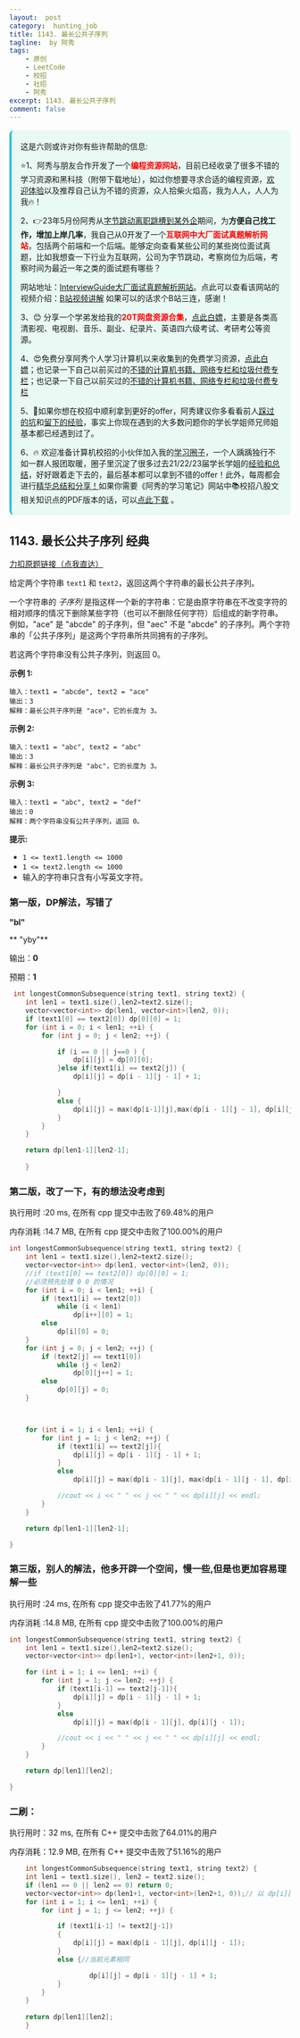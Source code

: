 ```yaml
---
layout:  post
category:  hunting_job
title: 1143. 最长公共子序列
tagline:  by 阿秀
tags:
    - 原创
    - LeetCode
    - 校招
    - 社招
    - 阿秀
excerpt: 1143. 最长公共子序列
comment: false
---
```






<div style="border-color: #24C6DC;
            background-color: #e9f9f3;         
            margin: 1rem 0;
        padding: .25rem 1rem;
        border-left-width: .3rem;
        border-left-style: solid;
        border-radius: .5rem;
        color: inherit;">
  <p>这是六则或许对你有些许帮助的信息:</p>
<p>⭐️1、阿秀与朋友合作开发了一个<span style="font-weight:bold;color:red">编程资源网站</span>，目前已经收录了很多不错的学习资源和黑科技（附带下载地址），如过你想要寻求合适的编程资源，<a href="https://tools.interviewguide.cn/home" style="text-decoration: underline" target="_blank">欢迎体验</a>以及推荐自己认为不错的资源，众人拾柴火焰高，我为人人，人人为我🔥！</p>  <p>2、👉23年5月份阿秀从<a style="text-decoration: underline" href="https://mp.weixin.qq.com/s?__biz=Mzk0ODU4MzEzMw==&mid=2247512170&idx=1&sn=c4a04a383d2dfdece676b75f17224e78" target="_blank">字节跳动离职跳槽到某外企</a>期间，为<span style="font-weight:bold">方便自己找工作，增加上岸几率</span>，我自己从0开发了一个<span style="font-weight:bold;color:red">互联网中大厂面试真题解析网站</span>，包括两个前端和一个后端。能够定向查看某些公司的某些岗位面试真题，比如我想查一下行业为互联网，公司为字节跳动，考察岗位为后端，考察时间为最近一年之类的面试题有哪些？
<div align="center">
</div>网站地址：<a style="text-decoration: underline" href="https://top.interviewguide.cn/" target="_blank">InterviewGuide大厂面试真题解析网站</a>。点此可以查看该网站的视频介绍：<a style="text-decoration: underline" href="https://www.bilibili.com/video/BV1f94y1C7BL" target="_blank">B站视频讲解</a>   如果可以的话求个B站三连，感谢！
  </p>3、😊
    分享一个学弟发给我的<span style="font-weight:bold;color:red">20T网盘资源合集</span>，<a style="text-decoration: underline" href="https://docs.qq.com/sheet/DY3VPVklVaFFMcUZ4?tab=9h5afr" target="_blank">点此白嫖</a>，主要是各类高清影视、电视剧、音乐、副业、纪录片、英语四六级考试、考研考公等资源。
  </p>
  <p>4、😍免费分享阿秀个人学习计算机以来收集到的免费学习资源，<a style="text-decoration: underline" href="/notes/07-resources/01-free/01-introduce.html" target="_blank">点此白嫖</a>；也记录一下自己以前买过的<a style="text-decoration: underline" href="/notes/07-resources/02-precious.html" target="_blank">不错的计算机书籍、网络专栏和垃圾付费专栏</a>；也记录一下自己以前买过的<a style="text-decoration: underline" href="/notes/07-resources/02-precious.html" target="_blank">不错的计算机书籍、网络专栏和垃圾付费专栏</a>
  </p>
  <p>5、🚀如果你想在校招中顺利拿到更好的offer，阿秀建议你多看看前人<a style="text-decoration: underline" href="https://www.yuque.com/tuobaaxiu/httmmc/npg1k81zeq4wfpyz" target="_blank">踩过的坑</a>和<a style="text-decoration: underline"  target="_blank" href="https://www.yuque.com/tuobaaxiu/httmmc/gge9ppd0mbu2d3dp">留下的经验</a>，事实上你现在遇到的大多数问题你的学长学姐师兄师姐基本都已经遇到过了。
  </p>
  <p>6、🔥 欢迎准备计算机校招的小伙伴加入我的<a  style="text-decoration: underline" href="https://www.yuque.com/tuobaaxiu/httmmc/xg0otqvc17wfx4u9" target="_blank">学习圈子</a>，一个人踽踽独行不如一群人报团取暖，圈子里沉淀了很多过去21/22/23届学长学姐的<a  style="text-decoration: underline" href="https://www.yuque.com/tuobaaxiu/httmmc/gge9ppd0mbu2d3dp" target="_blank">经验和总结</a>，好好跟着走下去的，最后基本都可以拿到不错的offer！此外，每周都会进行<a  style="text-decoration: underline" href="https://www.yuque.com/tuobaaxiu/httmmc/npg1k81zeq4wfpyz" target="_blank">精华总结和分享！</a>如果你需要《阿秀的学习笔记》网站中📚︎校招八股文相关知识点的PDF版本的话，可以<a style="text-decoration: underline" href="https://www.yuque.com/tuobaaxiu/httmmc/qs0yn66apvkzw0ps" target="_blank">点此下载</a> 。</p>   </div>




## 1143. 最长公共子序列  经典

[力扣原题链接（点我直达）](https://leetcode-cn.com/problems/longest-common-subsequence/)

给定两个字符串 `text1` 和 `text2`，返回这两个字符串的最长公共子序列。

一个字符串的 *子序列* 是指这样一个新的字符串：它是由原字符串在不改变字符的相对顺序的情况下删除某些字符（也可以不删除任何字符）后组成的新字符串。
例如，"ace" 是 "abcde" 的子序列，但 "aec" 不是 "abcde" 的子序列。两个字符串的「公共子序列」是这两个字符串所共同拥有的子序列。

若这两个字符串没有公共子序列，则返回 0。

 

**示例 1:**

```
输入：text1 = "abcde", text2 = "ace" 
输出：3  
解释：最长公共子序列是 "ace"，它的长度为 3。
```

**示例 2:**

```
输入：text1 = "abc", text2 = "abc"
输出：3
解释：最长公共子序列是 "abc"，它的长度为 3。
```

**示例 3:**

```
输入：text1 = "abc", text2 = "def"
输出：0
解释：两个字符串没有公共子序列，返回 0。
```

 

**提示:**

- `1 <= text1.length <= 1000`
- `1 <= text2.length <= 1000`
- 输入的字符串只含有小写英文字符。





### 第一版，DP解法，写错了

**"bl"**

** "yby"**

输出：**0**

预期：**1**



```c++
 int longestCommonSubsequence(string text1, string text2) {
    int len1 = text1.size(),len2=text2.size();
	vector<vector<int>> dp(len1, vector<int>(len2, 0));
	if (text1[0] == text2[0]) dp[0][0] = 1;
	for (int i = 0; i < len1; ++i) {
		for (int j = 0; j < len2; ++j) {

			if (i == 0 || j==0 ) {
				dp[i][j] = dp[0][0];
			}else if(text1[i] == text2[j]) {
				dp[i][j] = dp[i - 1][j - 1] + 1;

			}
			else {
				dp[i][j] = max(dp[i-1][j],max(dp[i - 1][j - 1], dp[i][j - 1]));
			}
		}
	}

	return dp[len1-1][len2-1];
        
    }
```









### 第二版，改了一下，有的想法没考虑到

执行用时 :20 ms, 在所有 cpp 提交中击败了69.48%的用户

内存消耗 :14.7 MB, 在所有 cpp 提交中击败了100.00%的用户

```c++
int longestCommonSubsequence(string text1, string text2) {
	int len1 = text1.size(),len2=text2.size();
	vector<vector<int>> dp(len1, vector<int>(len2, 0));
	//if (text1[0] == text2[0]) dp[0][0] = 1;
    //必须预先处理 0 0 的情况 
	for (int i = 0; i < len1; ++i) {			
		if (text1[i] == text2[0])
			while (i < len1)
				dp[i++][0] = 1;
		else
			dp[i][0] = 0;
	}
	for (int j = 0; j < len2; ++j) {
		if (text2[j] == text1[0])
			while (j < len2)
				dp[0][j++] = 1;
		else
			dp[0][j] = 0;
	}



	for (int i = 1; i < len1; ++i) {
		for (int j = 1; j < len2; ++j) {
			if (text1[i] == text2[j]){
				dp[i][j] = dp[i - 1][j - 1] + 1;
			}
			else
				dp[i][j] = max(dp[i - 1][j], max(dp[i - 1][j - 1], dp[i][j - 1]));

			//cout << i << " " << j << " " << dp[i][j] << endl;
		}
	}

	return dp[len1-1][len2-1];

}
```





### 第三版，别人的解法，他多开辟一个空间，慢一些,但是也更加容易理解一些

执行用时 :24 ms, 在所有 cpp 提交中击败了41.77%的用户

内存消耗 :14.8 MB, 在所有 cpp 提交中击败了100.00%的用户

```c++
int longestCommonSubsequence(string text1, string text2) {
	int len1 = text1.size(),len2=text2.size();
	vector<vector<int>> dp(len1+1, vector<int>(len2+1, 0));

	for (int i = 1; i <= len1; ++i) {
		for (int j = 1; j <= len2; ++j) {
			if (text1[i-1] == text2[j-1]){
				dp[i][j] = dp[i - 1][j - 1] + 1;
			}
			else
				dp[i][j] = max(dp[i - 1][j], dp[i][j - 1]);

			//cout << i << " " << j << " " << dp[i][j] << endl;
		}
	}

	return dp[len1][len2];

}
```



### 二刷：

执行用时：32 ms, 在所有 C++ 提交中击败了64.01%的用户

内存消耗：12.9 MB, 在所有 C++ 提交中击败了51.16%的用户

~~~cpp
    int longestCommonSubsequence(string text1, string text2) {
	int len1 = text1.size(), len2 = text2.size();
	if (len1 == 0 || len2 == 0) return 0;
	vector<vector<int>> dp(len1+1, vector<int>(len2+1, 0));// 以 dp[i][j] 以 text1【i】和text2[j]为结尾的字符串的长度最长公共子序列为多长
	for (int i = 1; i <= len1; ++i) {
		for (int j = 1; j <= len2; ++j) {

			if (text1[i-1] != text2[j-1])
			{
				dp[i][j] = max(dp[i - 1][j], dp[i][j - 1]);
			}
			else {//当前元素相同

					dp[i][j] = dp[i - 1][j - 1] + 1;
			}	
		}
	}
	
	return dp[len1][len2];
    }
~~~



<p id="统计全为的正方形子矩阵"></p>

